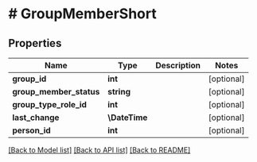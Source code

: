# # GroupMemberShort

## Properties

Name | Type | Description | Notes
------------ | ------------- | ------------- | -------------
**group_id** | **int** |  | [optional]
**group_member_status** | **string** |  | [optional]
**group_type_role_id** | **int** |  | [optional]
**last_change** | **\DateTime** |  | [optional]
**person_id** | **int** |  | [optional]

[[Back to Model list]](../../README.md#models) [[Back to API list]](../../README.md#endpoints) [[Back to README]](../../README.md)
